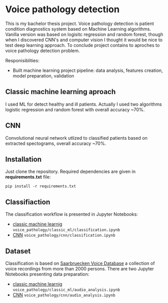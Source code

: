 # Voice pathology detection
This is my bachelor thesis project. Voice pathology detection is patient condition diagnostics system based on Machine Learning algorithms. Vanilla version was based on logisitc regression and random forest, though when I discovered CNN's and computer vision I thought it would be nice to test deep learning approach. To conclude project contains to aproches to voice pathology detection problem.

Responisiblities:
* Built machine learning project pipeline: data analysis, features creation, model preparation, validation 

## Classic machine learning aproach
I used ML for detect healthy and ill patients. Actually  I used two algorithms logistic regression and random forest with overall accuracy ~70%.

## CNN
Convolutional neural network utlized to classified patients based on extracted spectograms, overall accuracy ~70%.


## Installation
Just clone the repository. Required dependencies are given in **requirements.txt** file:

`pip install -r requirements.txt`

## Classifiaction
The classification workflow is presented in Jupyter Notebooks:
* [classic machine learnig](voice_pathology/classic_ml/classification.ipynb) `voice_pathology/classic_ml/classification.ipynb`
* [CNN](voice_pathology/cnn/classification.ipynb) `voice_pathology/cnn/classification.ipynb`

## Dataset
Classification is based on [Saarbruecken Voice Database](http://www.stimmdatenbank.coli.uni-saarland.de/help_en.php4) a collection of voice recordings from more than 2000 persons. There are two Jupyter Notebooks presenting data preparation:
* [classic machine learnig](voice_pathology/classic_ml/audio_analysis.ipynb) `voice_pathology/classic_ml/audio_analysis.ipynb`
* [CNN](voice_pathology/cnn/audio_analysis.ipynb) `voice_pathology/cnn/audio_analysis.ipynb`
